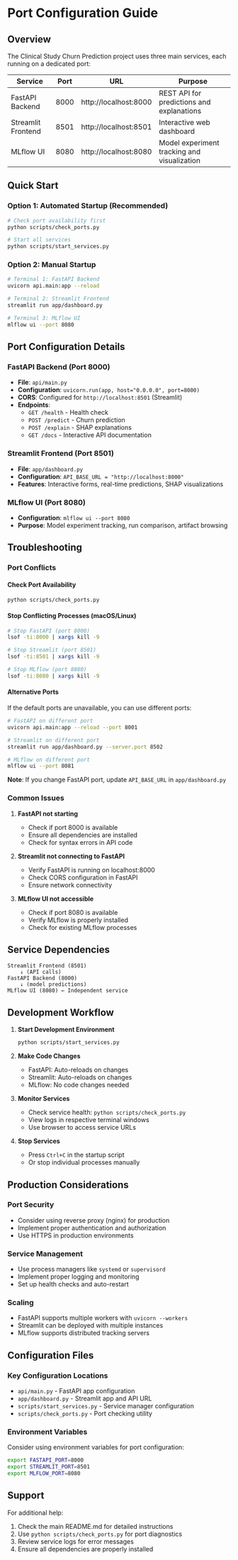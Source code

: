 # Port Configuration Guide

## Overview

The Clinical Study Churn Prediction project uses three main services, each running on a dedicated port:

| Service | Port | URL | Purpose |
|---------|------|-----|---------|
| FastAPI Backend | 8000 | http://localhost:8000 | REST API for predictions and explanations |
| Streamlit Frontend | 8501 | http://localhost:8501 | Interactive web dashboard |
| MLflow UI | 8080 | http://localhost:8080 | Model experiment tracking and visualization |

## Quick Start

### Option 1: Automated Startup (Recommended)
```bash
# Check port availability first
python scripts/check_ports.py

# Start all services
python scripts/start_services.py
```

### Option 2: Manual Startup
```bash
# Terminal 1: FastAPI Backend
uvicorn api.main:app --reload

# Terminal 2: Streamlit Frontend  
streamlit run app/dashboard.py

# Terminal 3: MLflow UI
mlflow ui --port 8080
```

## Port Configuration Details

### FastAPI Backend (Port 8000)
- **File**: `api/main.py`
- **Configuration**: `uvicorn.run(app, host="0.0.0.0", port=8000)`
- **CORS**: Configured for `http://localhost:8501` (Streamlit)
- **Endpoints**:
  - `GET /health` - Health check
  - `POST /predict` - Churn prediction
  - `POST /explain` - SHAP explanations
  - `GET /docs` - Interactive API documentation

### Streamlit Frontend (Port 8501)
- **File**: `app/dashboard.py`
- **Configuration**: `API_BASE_URL = "http://localhost:8000"`
- **Features**: Interactive forms, real-time predictions, SHAP visualizations

### MLflow UI (Port 8080)
- **Configuration**: `mlflow ui --port 8080`
- **Purpose**: Model experiment tracking, run comparison, artifact browsing

## Troubleshooting

### Port Conflicts

#### Check Port Availability
```bash
python scripts/check_ports.py
```

#### Stop Conflicting Processes (macOS/Linux)
```bash
# Stop FastAPI (port 8000)
lsof -ti:8000 | xargs kill -9

# Stop Streamlit (port 8501)
lsof -ti:8501 | xargs kill -9

# Stop MLflow (port 8080)
lsof -ti:8080 | xargs kill -9
```

#### Alternative Ports
If the default ports are unavailable, you can use different ports:

```bash
# FastAPI on different port
uvicorn api.main:app --reload --port 8001

# Streamlit on different port
streamlit run app/dashboard.py --server.port 8502

# MLflow on different port
mlflow ui --port 8081
```

**Note**: If you change FastAPI port, update `API_BASE_URL` in `app/dashboard.py`

### Common Issues

1. **FastAPI not starting**
   - Check if port 8000 is available
   - Ensure all dependencies are installed
   - Check for syntax errors in API code

2. **Streamlit not connecting to FastAPI**
   - Verify FastAPI is running on localhost:8000
   - Check CORS configuration in FastAPI
   - Ensure network connectivity

3. **MLflow UI not accessible**
   - Check if port 8080 is available
   - Verify MLflow is properly installed
   - Check for existing MLflow processes

## Service Dependencies

```
Streamlit Frontend (8501)
    ↓ (API calls)
FastAPI Backend (8000)
    ↓ (model predictions)
MLflow UI (8080) ← Independent service
```

## Development Workflow

1. **Start Development Environment**
   ```bash
   python scripts/start_services.py
   ```

2. **Make Code Changes**
   - FastAPI: Auto-reloads on changes
   - Streamlit: Auto-reloads on changes
   - MLflow: No code changes needed

3. **Monitor Services**
   - Check service health: `python scripts/check_ports.py`
   - View logs in respective terminal windows
   - Use browser to access service URLs

4. **Stop Services**
   - Press `Ctrl+C` in the startup script
   - Or stop individual processes manually

## Production Considerations

### Port Security
- Consider using reverse proxy (nginx) for production
- Implement proper authentication and authorization
- Use HTTPS in production environments

### Service Management
- Use process managers like `systemd` or `supervisord`
- Implement proper logging and monitoring
- Set up health checks and auto-restart

### Scaling
- FastAPI supports multiple workers with `uvicorn --workers`
- Streamlit can be deployed with multiple instances
- MLflow supports distributed tracking servers

## Configuration Files

### Key Configuration Locations
- `api/main.py` - FastAPI app configuration
- `app/dashboard.py` - Streamlit app and API URL
- `scripts/start_services.py` - Service manager configuration
- `scripts/check_ports.py` - Port checking utility

### Environment Variables
Consider using environment variables for port configuration:
```bash
export FASTAPI_PORT=8000
export STREAMLIT_PORT=8501
export MLFLOW_PORT=8080
```

## Support

For additional help:
1. Check the main README.md for detailed instructions
2. Use `python scripts/check_ports.py` for port diagnostics
3. Review service logs for error messages
4. Ensure all dependencies are properly installed 